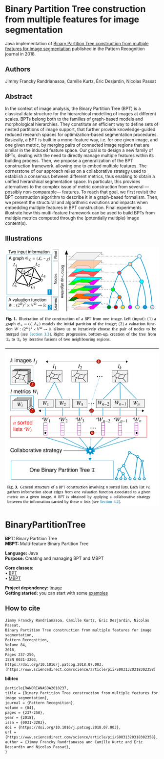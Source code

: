 # Binary Partition Tree construction from multiple features for image segmentation
Java implementation of [Binary Partition Tree construction from multiple features for image segmentation](https://www.sciencedirect.com/science/article/abs/pii/S0031320318302358) published in the Pattern Recognition journal in 2018.

## Authors
Jimmy Francky Randrianasoa, Camille Kurtz, Éric Desjardin, Nicolas Passat

## Abstract
In the context of image analysis, the Binary Partition Tree (BPT) is a classical data structure for the hierarchical modelling of images at different scales. BPTs belong both to the families of graph-based models and morphological hierarchies. They constitute an efficient way to define sets of nested partitions of image support, that further provide knowledge-guided reduced research spaces for optimization-based segmentation procedures. Basically, a BPT is built in a mono-feature way, i.e. for one given image, and one given metric, by merging pairs of connected image regions that are similar in the induced feature space. Our goal is to design a new family of BPTs, dealing with the need to directly manage multiple features within its building process. Then, we propose a generalization of the BPT construction framework, allowing one to embed multiple features. The cornerstone of our approach relies on a collaborative strategy used to establish a consensus between different metrics, thus enabling to obtain a unified hierarchical segmentation space. In particular, this provides alternatives to the complex issue of metric construction from several —possibly non-comparable— features. To reach that goal, we first revisit the BPT construction algorithm to describe it in a graph-based formalism. Then, we present the structural and algorithmic evolutions and impacts when embedding multiple features in BPT construction. Final experiments illustrate how this multi-feature framework can be used to build BPTs from multiple metrics computed through the (potentially multiple) image content(s).

## Illustrations

![](fig1.png)

---

![](fig3.png)


# BinaryPartitionTree

<b>BPT:</b> Binary Partition Tree </br>
<b>MBPT:</b> Multi-feature Binary Partition Tree

<b>Language:</b> Java </br>
<b>Purpose:</b> Creating and managing BPT and MBPT </br>

<b>Core classes:</b> </br>
&bull; [BPT](src/standard/sequential/BPT.java)</br>
&bull; [MBPT](src/multi/sequential/MBPT.java) </br>

<b>Project dependency:</b> 
[Image](https://github.com/yonmi/Image) </br>
<b>Getting started:</b> you can start with some [examples](src/examples)

## How to cite

    Jimmy Francky Randrianasoa, Camille Kurtz, Éric Desjardin, Nicolas Passat,
    Binary Partition Tree construction from multiple features for image segmentation,
    Pattern Recognition,
    Volume 84,
    2018,
    Pages 237-250,
    ISSN 0031-3203,
    https://doi.org/10.1016/j.patcog.2018.07.003.
    (https://www.sciencedirect.com/science/article/pii/S0031320318302358)

**bibtex**

    @article{RANDRIANASOA2018237,
    title = {Binary Partition Tree construction from multiple features for image segmentation},
    journal = {Pattern Recognition},
    volume = {84},
    pages = {237-250},
    year = {2018},
    issn = {0031-3203},
    doi = {https://doi.org/10.1016/j.patcog.2018.07.003},
    url = {https://www.sciencedirect.com/science/article/pii/S0031320318302358},
    author = {Jimmy Francky Randrianasoa and Camille Kurtz and Éric Desjardin and Nicolas Passat},
    }
